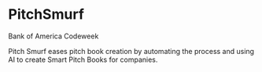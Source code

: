 # PitchSmurf
Bank of America Codeweek


 Pitch Smurf eases pitch book creation by automating the process and using AI to create Smart Pitch Books for companies.
